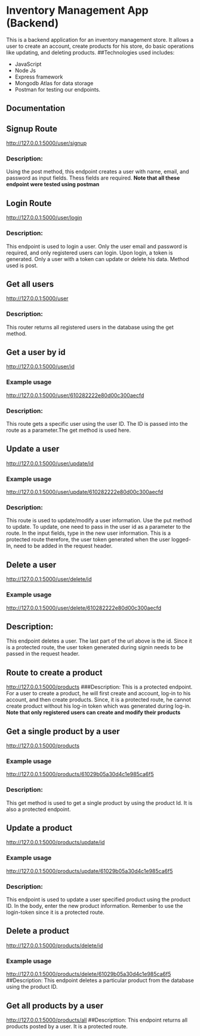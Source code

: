
# Inventory Management App (Backend)
This is a backend application for an inventory management store. It allows a user to create an account, create products for his store, do basic operations like updating, and deleting products.
##Technologies used includes:
- JavaScript
- Node Js
- Express framework
- Mongodb Atlas for data storage
- Postman for testing our endpoints.
## Documentation

## Signup Route
http://127.0.0.1:5000/user/signup
### Description:
Using the post method, this endpoint creates a user with name, email, and password as input fields. Thess fields are required.
**Note that all these endpoint were tested using postman**

## Login Route
http://127.0.0.1:5000/user/login
### Description:
This endpoint is used to login a user. Only the user email and password is required, and only registered users can login. Upon login, a token is generated. Only a user with a token can update or delete his data. Method used is post.

## Get all users
http://127.0.0.1:5000/user
### Description:
This router returns all registered users in the database using the get method. 

## Get a user by id
http://127.0.0.1:5000/user/id
### Example usage
http://127.0.0.1:5000/user/610282222e80d00c300aecfd
### Description:
This route gets a specific user using the user ID. The ID is passed into the route as a parameter.The get method is used here.

## Update a user
http://127.0.0.1:5000/user/update/id
### Example usage
http://127.0.0.1:5000/user/update/610282222e80d00c300aecfd
### Description:
This route is used to update/modify a user information. Use the put method to update. To update, one need to pass in the user id as a parameter to the route. In the input fields, type in the new user information. This is a protected route therefore, the user token generated when the user logged-In, need to be added in the request header.

## Delete a user
http://127.0.0.1:5000/user/delete/id
### Example usage
http://127.0.0.1:5000/user/delete/610282222e80d00c300aecfd
## Description:
This endpoint deletes a user. The last part of the url above is the id. Since it is a protected route, the user token generated during signin needs to be passed in the request header.

## Route to create a product
http://127.0.0.1:5000/products
###Description:
This is a protected endpoint. For a user to create a product, he will first create and account, log-in to his account, and then create products. Since, it is a protected route, he cannot create product without his log-in token which was generated during log-in.
**Note that only registered users can create and modify their products**

## Get a single product by a user
http://127.0.0.1:5000/products
### Example usage
http://127.0.0.1:5000/products/61029b05a30d4c1e985ca6f5
### Description:
This get method is used to get a single product by using the product Id. It is also a protected endpoint.

## Update a product
http://127.0.0.1:5000/products/update/id
### Example usage
http://127.0.0.1:5000/products/update/61029b05a30d4c1e985ca6f5
### Description:
This endpoint is used to update a user specified product using the product ID. In the body, enter the new product information. Remenber to use the login-token since it is a protected route.

## Delete a product
http://127.0.0.1:5000/products/delete/id
### Example usage
http://127.0.0.1:5000/products/delete/61029b05a30d4c1e985ca6f5
##Description:
This endpoint deletes a particular product from the database using the product ID.

## Get all products by a user
http://127.0.0.1:5000/products/all
##Descripttion:
This endpoint returns all products posted by a user. It is a protected route.

